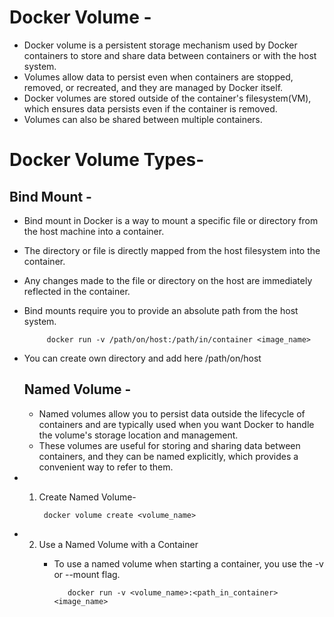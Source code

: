 # Docker Volume -
-  Docker volume is a persistent storage mechanism used by Docker containers to store and share data between containers or with the host system.
-  Volumes allow data to persist even when containers are stopped, removed, or recreated, and they are managed by Docker itself.
-  Docker volumes are stored outside of the container's filesystem(VM), which ensures data persists even if the container is removed.
-  Volumes can also be shared between multiple containers.

# Docker Volume Types-
  ## Bind Mount -
  -  Bind mount in Docker is a way to mount a specific file or directory from the host machine into a container.
  -  The directory or file is directly mapped from the host filesystem into the container.
  -  Any changes made to the file or directory on the host are immediately reflected in the container.
  -  Bind mounts require you to provide an absolute path from the host system.

              docker run -v /path/on/host:/path/in/container <image_name>

- You can create own directory and add here /path/on/host 
  ## Named Volume -
  - Named volumes allow you to persist data outside the lifecycle of containers and are typically used when you want Docker to handle the volume's storage location and management.
  - These volumes are useful for storing and sharing data between containers, and they can be named explicitly, which provides a convenient way to refer to them.
- 1. Create Named Volume-

          docker volume create <volume_name>

- 2. Use a Named Volume with a Container
     - To use a named volume when starting a container, you use the -v or --mount flag.
    
              docker run -v <volume_name>:<path_in_container> <image_name>
